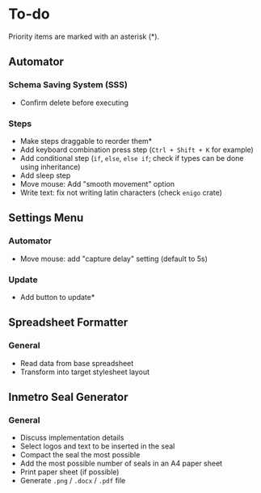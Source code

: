 # To-do

Priority items are marked with an asterisk (\*).

## Automator

### Schema Saving System (SSS)

- Confirm delete before executing

### Steps

- Make steps draggable to reorder them\*
- Add keyboard combination press step (`Ctrl + Shift + K` for example)
- Add conditional step (`if`, `else`, `else if`; check if types can be done using inheritance)
- Add sleep step
- Move mouse: Add "smooth movement" option
- Write text: fix not writing latin characters (check `enigo` crate)

## Settings Menu

### Automator

- Move mouse: add "capture delay" setting (default to 5s)

### Update

- Add button to update\*

## Spreadsheet Formatter

### General

- Read data from base spreadsheet
- Transform into target stylesheet layout

## Inmetro Seal Generator

### General

- Discuss implementation details
- Select logos and text to be inserted in the seal
- Compact the seal the most possible
- Add the most possible number of seals in an A4 paper sheet
- Print paper sheet (if possible)
- Generate `.png` / `.docx` / `.pdf` file
